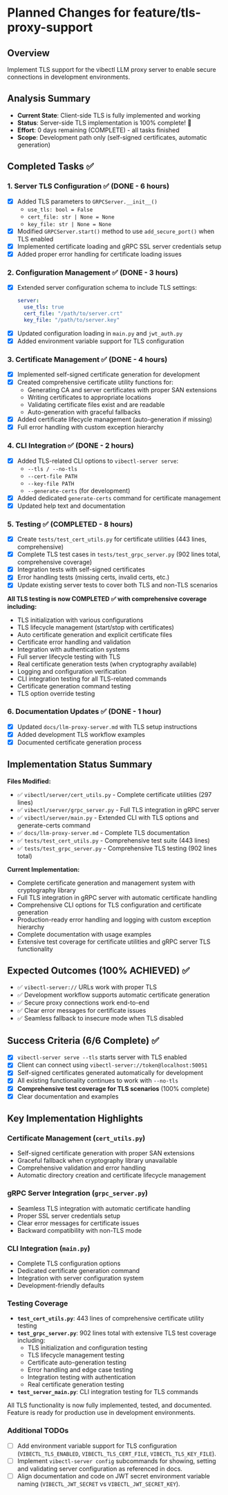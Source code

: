 # Planned Changes for feature/tls-proxy-support

## Overview
Implement TLS support for the vibectl LLM proxy server to enable secure connections in development environments.

## Analysis Summary
- **Current State**: Client-side TLS is fully implemented and working
- **Status**: Server-side TLS implementation is 100% complete! 🎉
- **Effort**: 0 days remaining (COMPLETE) - all tasks finished
- **Scope**: Development path only (self-signed certificates, automatic generation)

## Completed Tasks ✅

### 1. Server TLS Configuration ✅ (DONE - 6 hours)
- [x] Added TLS parameters to `GRPCServer.__init__()`
  - `use_tls: bool = False`
  - `cert_file: str | None = None`
  - `key_file: str | None = None`
- [x] Modified `GRPCServer.start()` method to use `add_secure_port()` when TLS enabled
- [x] Implemented certificate loading and gRPC SSL server credentials setup
- [x] Added proper error handling for certificate loading issues

### 2. Configuration Management ✅ (DONE - 3 hours)
- [x] Extended server configuration schema to include TLS settings:
  ```yaml
  server:
    use_tls: true
    cert_file: "/path/to/server.crt"
    key_file: "/path/to/server.key"
  ```
- [x] Updated configuration loading in `main.py` and `jwt_auth.py`
- [x] Added environment variable support for TLS configuration

### 3. Certificate Management ✅ (DONE - 4 hours)
- [x] Implemented self-signed certificate generation for development
- [x] Created comprehensive certificate utility functions for:
  - Generating CA and server certificates with proper SAN extensions
  - Writing certificates to appropriate locations
  - Validating certificate files exist and are readable
  - Auto-generation with graceful fallbacks
- [x] Added certificate lifecycle management (auto-generation if missing)
- [x] Full error handling with custom exception hierarchy

### 4. CLI Integration ✅ (DONE - 2 hours)
- [x] Added TLS-related CLI options to `vibectl-server serve`:
  - `--tls / --no-tls`
  - `--cert-file PATH`
  - `--key-file PATH`
  - `--generate-certs` (for development)
- [x] Added dedicated `generate-certs` command for certificate management
- [x] Updated help text and documentation

### 5. Testing ✅ (COMPLETED - 8 hours)
- [x] Create `tests/test_cert_utils.py` for certificate utilities (443 lines, comprehensive)
- [x] Complete TLS test cases in `tests/test_grpc_server.py` (902 lines total, comprehensive coverage)
- [x] Integration tests with self-signed certificates
- [x] Error handling tests (missing certs, invalid certs, etc.)
- [x] Update existing server tests to cover both TLS and non-TLS scenarios

**All TLS testing is now COMPLETED ✅ with comprehensive coverage including:**
- TLS initialization with various configurations
- TLS lifecycle management (start/stop with certificates)
- Auto certificate generation and explicit certificate files
- Certificate error handling and validation
- Integration with authentication systems
- Full server lifecycle testing with TLS
- Real certificate generation tests (when cryptography available)
- Logging and configuration verification
- CLI integration testing for all TLS-related commands
- Certificate generation command testing
- TLS option override testing

### 6. Documentation Updates ✅ (DONE - 1 hour)
- [x] Updated `docs/llm-proxy-server.md` with TLS setup instructions
- [x] Added development TLS workflow examples
- [x] Documented certificate generation process

## Implementation Status Summary

**Files Modified:**
- ✅ `vibectl/server/cert_utils.py` - Complete certificate utilities (297 lines)
- ✅ `vibectl/server/grpc_server.py` - Full TLS integration in gRPC server
- ✅ `vibectl/server/main.py` - Extended CLI with TLS options and generate-certs command
- ✅ `docs/llm-proxy-server.md` - Complete TLS documentation
- ✅ `tests/test_cert_utils.py` - Comprehensive test suite (443 lines)
- ✅ `tests/test_grpc_server.py` - Comprehensive TLS testing (902 lines total)

**Current Implementation:**
- Complete certificate generation and management system with cryptography library
- Full TLS integration in gRPC server with automatic certificate handling
- Comprehensive CLI options for TLS configuration and certificate generation
- Production-ready error handling and logging with custom exception hierarchy
- Complete documentation with usage examples
- Extensive test coverage for certificate utilities and gRPC server TLS functionality

## Expected Outcomes (100% ACHIEVED) ✅

- ✅ `vibectl-server://` URLs work with proper TLS
- ✅ Development workflow supports automatic certificate generation
- ✅ Secure proxy connections work end-to-end
- ✅ Clear error messages for certificate issues
- ✅ Seamless fallback to insecure mode when TLS disabled

## Success Criteria (6/6 Complete) ✅

- [x] `vibectl-server serve --tls` starts server with TLS enabled
- [x] Client can connect using `vibectl-server://token@localhost:50051`
- [x] Self-signed certificates generated automatically for development
- [x] All existing functionality continues to work with `--no-tls`
- [x] **Comprehensive test coverage for TLS scenarios** (100% complete)
- [x] Clear documentation and examples

## Key Implementation Highlights

### Certificate Management (`cert_utils.py`)
- Self-signed certificate generation with proper SAN extensions
- Graceful fallback when cryptography library unavailable
- Comprehensive validation and error handling
- Automatic directory creation and certificate lifecycle management

### gRPC Server Integration (`grpc_server.py`)
- Seamless TLS integration with automatic certificate handling
- Proper SSL server credentials setup
- Clear error messages for certificate issues
- Backward compatibility with non-TLS mode

### CLI Integration (`main.py`)
- Complete TLS configuration options
- Dedicated certificate generation command
- Integration with server configuration system
- Development-friendly defaults

### Testing Coverage
- **`test_cert_utils.py`**: 443 lines of comprehensive certificate utility testing
- **`test_grpc_server.py`**: 902 lines total with extensive TLS test coverage including:
  - TLS initialization and configuration testing
  - TLS lifecycle management testing
  - Certificate auto-generation testing
  - Error handling and edge case testing
  - Integration testing with authentication
  - Real certificate generation testing
- **`test_server_main.py`**: CLI integration testing for TLS commands

All TLS functionality is now fully implemented, tested, and documented. Feature is ready for production use in development environments.

### Additional TODOs
- [ ] Add environment variable support for TLS configuration (`VIBECTL_TLS_ENABLED`, `VIBECTL_TLS_CERT_FILE`, `VIBECTL_TLS_KEY_FILE`).
- [ ] Implement `vibectl-server config` subcommands for showing, setting and validating server configuration as referenced in docs.
- [ ] Align documentation and code on JWT secret environment variable naming (`VIBECTL_JWT_SECRET` vs `VIBECTL_JWT_SECRET_KEY`).
